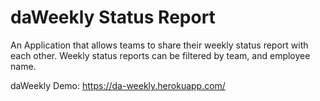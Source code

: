 # daWeekly Status Report

An Application that allows teams to share their weekly status report with each other. Weekly status reports can be filtered by team, and employee name. 

daWeekly Demo: https://da-weekly.herokuapp.com/
